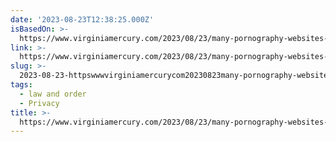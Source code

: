 ```yaml
---
date: '2023-08-23T12:38:25.000Z'
isBasedOn: >-
  https://www.virginiamercury.com/2023/08/23/many-pornography-websites-arent-complying-with-new-va-age-verification-law/
link: >-
  https://www.virginiamercury.com/2023/08/23/many-pornography-websites-arent-complying-with-new-va-age-verification-law/
slug: >-
  2023-08-23-httpswwwvirginiamercurycom20230823many-pornography-websites-arent-complying-with-new-va-age-verification-law
tags:
  - law and order
  - Privacy
title: >-
  https://www.virginiamercury.com/2023/08/23/many-pornography-websites-arent-complying-with-new-va-age-verification-law/
---
```


